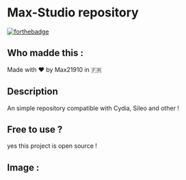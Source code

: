 # Max-Studio repository
[![forthebadge](https://forthebadge.com/images/badges/built-with-love.svg)](https://forthebadge.com)


## Who madde this :
Made with ❤️ by Max21910 in 🇫🇷
## Description
An simple repository compatible with Cydia, Sileo and other !


## Free to use ?
yes this project is open source !
## Image : 


